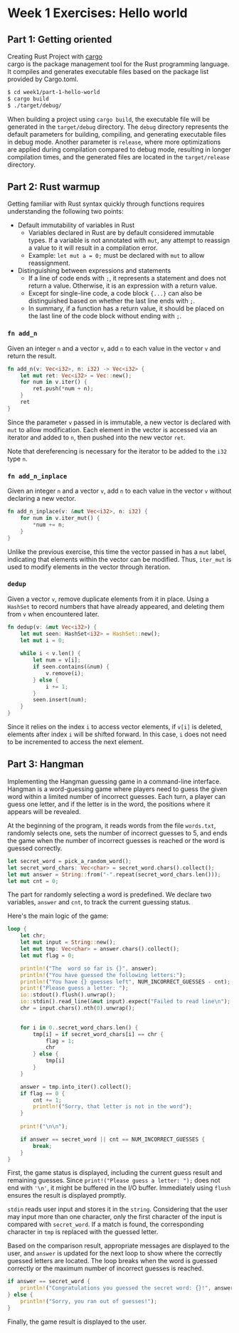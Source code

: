 # Week 1 Exercises: Hello world
## Part 1: Getting oriented
Creating Rust Project with [cargo](https://doc.rust-lang.org/cargo/getting-started/installation.html)  
cargo is the package management tool for the Rust programming language. It compiles and generates executable files based on the package list provided by Cargo.toml.
```sh
$ cd week1/part-1-hello-world
$ cargo build
$ ./target/debug/
```
When building a project using `cargo build`, the executable file will be generated in the `target/debug` directory. The `debug` directory represents the default parameters for building, compiling, and generating executable files in debug mode. Another parameter is `release`, where more optimizations are applied during compilation compared to debug mode, resulting in longer compilation times, and the generated files are located in the `target/release` directory.

## Part 2: Rust warmup
Getting familiar with Rust syntax quickly through functions requires understanding the following two points:
* Default immutability of variables in Rust
  * Variables declared in Rust are by default considered immutable types. If a variable is not annotated with `mut`, any attempt to reassign a value to it will result in a compilation error.
  * Example: `let mut a = 0;` must be declared with `mut` to allow reassignment.
* Distinguishing between expressions and statements
  * If a line of code ends with `;`, it represents a statement and does not return a value. Otherwise, it is an expression with a return value.
  * Except for single-line code, a code block `{...}` can also be distinguished based on whether the last line ends with `;`.
  * In summary, if a function has a return value, it should be placed on the last line of the code block without ending with `;`.

### `fn add_n`
Given an integer `n` and a vector `v`, add `n` to each value in the vector `v` and return the result.
```rust
fn add_n(v: Vec<i32>, n: i32) -> Vec<i32> {
    let mut ret: Vec<i32> = Vec::new();
    for num in v.iter() {
        ret.push(*num + n);
    }
    ret
}
```
Since the parameter `v` passed in is immutable, a new vector is declared with `mut` to allow modification. Each element in the vector is accessed via an iterator and added to `n`, then pushed into the new vector `ret`.

Note that dereferencing is necessary for the iterator to be added to the `i32` type `n`.

### `fn add_n_inplace`
Given an integer `n` and a vector `v`, add `n` to each value in the vector `v` without declaring a new vector.
```rust
fn add_n_inplace(v: &mut Vec<i32>, n: i32) {
    for num in v.iter_mut() {
        *num += n;
    }
}
```
Unlike the previous exercise, this time the vector passed in has a `mut` label, indicating that elements within the vector can be modified. Thus, `iter_mut` is used to modify elements in the vector through iteration.

### `dedup`
Given a vector `v`, remove duplicate elements from it in place.
Using a `HashSet` to record numbers that have already appeared, and deleting them from `v` when encountered later.
```rust
fn dedup(v: &mut Vec<i32>) {
    let mut seen: HashSet<i32> = HashSet::new();
    let mut i = 0;
    
    while i < v.len() {
        let num = v[i];
        if seen.contains(&num) {
            v.remove(i);
        } else {
            i += 1;
        }
        seen.insert(num);
    }  
}
```
Since it relies on the index `i` to access vector elements, if `v[i]` is deleted, elements after index `i` will be shifted forward. In this case, `i` does not need to be incremented to access the next element.

## Part 3: Hangman
Implementing the Hangman guessing game in a command-line interface. Hangman is a word-guessing game where players need to guess the given word within a limited number of incorrect guesses. Each turn, a player can guess one letter, and if the letter is in the word, the positions where it appears will be revealed.

At the beginning of the program, it reads words from the file `words.txt`, randomly selects one, sets the number of incorrect guesses to 5, and ends the game when the number of incorrect guesses is reached or the word is guessed correctly.

```rust
let secret_word = pick_a_random_word();
let secret_word_chars: Vec<char> = secret_word.chars().collect();
let mut answer = String::from("-".repeat(secret_word_chars.len()));
let mut cnt = 0;
```
The part for randomly selecting a word is predefined. We declare two variables, `answer` and `cnt`, to track the current guessing status.

Here's the main logic of the game:
```rust
loop {
    let chr;
    let mut input = String::new();
    let mut tmp: Vec<char> = answer.chars().collect();
    let mut flag = 0;

    println!("The  word so far is {}", answer);
    println!("You have guessed the following letters:");
    println!("You have {} guesses left", NUM_INCORRECT_GUESSES - cnt);
    print!("Please guess a letter: ");
    io::stdout().flush().unwrap();
    io::stdin().read_line(&mut input).expect("Failed to read line\n");
    chr = input.chars().nth(0).unwrap();
    

    for i in 0..secret_word_chars.len() {
        tmp[i] = if secret_word_chars[i] == chr {
            flag = 1;
            chr
        } else {
            tmp[i]
        }
    }

    answer = tmp.into_iter().collect();
    if flag == 0 {
        cnt += 1;
        println!("Sorry, that letter is not in the word");
    }
    
    print!("\n\n");

    if answer == secret_word || cnt == NUM_INCORRECT_GUESSES {
        break;
    }
}
```
First, the game status is displayed, including the current guess result and remaining guesses. Since `print!("Please guess a letter: ");` does not end with `'\n'`, it might be buffered in the I/O buffer. Immediately using `flush` ensures the result is displayed promptly.

`stdin` reads user input and stores it in the `string`. Considering that the user may input more than one character, only the first character of the input is compared with `secret_word`. If a match is found, the corresponding character in `tmp` is replaced with the guessed letter.

Based on the comparison result, appropriate messages are displayed to the user, and `answer` is updated for the next loop to show where the correctly guessed letters are located. The loop breaks when the word is guessed correctly or the maximum number of incorrect guesses is reached.

```rust
if answer == secret_word {
    println!("Congratulations you guessed the secret word: {}!", answer);
} else {
    println!("Sorry, you ran out of guesses!");
}
```
Finally, the game result is displayed to the user.